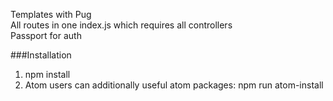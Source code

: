 Templates with Pug  
All routes in one index.js which requires all controllers  
Passport for auth  

###Installation
1. npm install
2. Atom users can additionally useful atom packages: npm run atom-install
